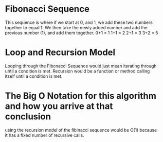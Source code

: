 # Fibonacci Sequence
This sequence is where if we start at 0, and 1, we add these two numbers together to equal 1. 
We then take the newly added number and add the previous number (1), and add them together.
0+1 = 1
1+1 = 2
2+1 = 3
3+2 = 5

# Loop and Recursion Model
Looping through the Fibonacci Sequence would just mean iterating through until a condition is met.
Recursion would be a function or method calling itself until a condition is met.

# The Big O Notation for this algorithm and how you arrive at that conclusion
using the recursion model of the fibinacci sequence would be O(1) because it has a fixed number of recursive calls.
